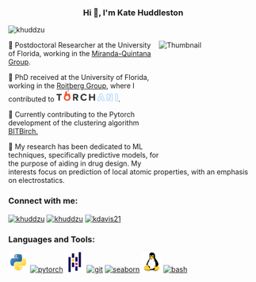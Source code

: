 <h3 align="center">Hi 👋, I'm Kate Huddleston</h3>

<p align="left"> <img src="https://komarev.com/ghpvc/?username=khuddzu&label=Profile%20views&color=0e75b6&style=flat" alt="khuddzu" /> </p>


<!--  
<p align="left"> <a href="https://github.com/ryo-ma/github-profile-trophy"><img src="https://github-profile-trophy.vercel.app/?username=khuddzu" alt="khuddzu" /></a> </p>

<h3 align="left">Connect with me:</h3>
<p align="left">
<a href="https://twitter.com/khuddzu" target="blank"><img align="center" src="https://raw.githubusercontent.com/rahuldkjain/github-profile-readme-generator/master/src/images/icons/Social/twitter.svg" alt="khuddzu" height="30" width="40" /></a>
<a href="https://linkedin.com/in/khuddzu" target="blank"><img align="center" src="https://raw.githubusercontent.com/rahuldkjain/github-profile-readme-generator/master/src/images/icons/Social/linked-in-alt.svg" alt="khuddzu" height="30" width="40" /></a>

</p>

<h3 align="left">Languages and Tools:</h3>
<p align="left"> <a href="https://www.gnu.org/software/bash/" target="_blank" rel="noreferrer"> <img src="https://www.vectorlogo.zone/logos/gnu_bash/gnu_bash-icon.svg" alt="bash" width="40" height="40"/> </a> <a href="https://git-scm.com/" target="_blank" rel="noreferrer"> <img src="https://www.vectorlogo.zone/logos/git-scm/git-scm-icon.svg" alt="git" width="40" height="40"/> </a> <a href="https://www.linux.org/" target="_blank" rel="noreferrer"> <img src="https://raw.githubusercontent.com/devicons/devicon/master/icons/linux/linux-original.svg" alt="linux" width="40" height="40"/> </a> <a href="https://pandas.pydata.org/" target="_blank" rel="noreferrer"> <img src="https://raw.githubusercontent.com/devicons/devicon/2ae2a900d2f041da66e950e4d48052658d850630/icons/pandas/pandas-original.svg" alt="pandas" width="40" height="40"/> </a> <a href="https://www.python.org" target="_blank" rel="noreferrer"> <img src="https://raw.githubusercontent.com/devicons/devicon/master/icons/python/python-original.svg" alt="python" width="40" height="40"/> </a> <a href="https://pytorch.org/" target="_blank" rel="noreferrer"> <img src="https://www.vectorlogo.zone/logos/pytorch/pytorch-icon.svg" alt="pytorch" width="40" height="40"/> </a> <a href="https://seaborn.pydata.org/" target="_blank" rel="noreferrer"> <img src="https://seaborn.pydata.org/_images/logo-mark-lightbg.svg" alt="seaborn" width="40" height="40"/> </a> </p>

<p><img align="center" src="https://github-readme-stats.vercel.app/api/top-langs?username=khuddzu&show_icons=true&locale=en&layout=compact" alt="khuddzu" /></p>
-->

<img src="https://ih1.redbubble.net/image.3047863206.6446/raf,750x1000,075,t,101010:01c5ca27c6.jpg" alt="Thumbnail" width="200" height="250" align="right"></a>
<p> 🌱 Postdoctoral Researcher at the University of Florida, working in the <a href="https://github.com/mqcomplab" target="_blank" rel="noopener noreferrer">Miranda-Quintana Group</a>.<p/>
<p> 🌱 PhD received at the University of Florida, working in the <a href="https://github.com/roitberg-group" target="_blank" rel="noopener noreferrer">Roitberg Group</a>, where I contributed to <a href="https://github.com/aiqm/torchani" target="_blank" rel="noopener noreferrer"> <img src=https://raw.githubusercontent.com/aiqm/torchani/master/logo1.png width=125/></a>. <p/>
<p>  🌱 Currently contributing to the Pytorch development of the clustering algorithm <a href="https://github.com/mqcomplab/bitbirch" target="_blank" rel="noopener noreferrer">BITBirch.</a></p>
<p> 🌱 My research has been dedicated to ML techniques, specifically predictive models, for the purpose of aiding in drug design. My interests focus on prediction of local atomic properties, with an emphasis on electrostatics.</p>

<h3 align="left">Connect with me:</h3>
<p align="left">
<a href="https://twitter.com/khuddzu" target="blank"><img align="center" src="https://raw.githubusercontent.com/rahuldkjain/github-profile-readme-generator/master/src/images/icons/Social/twitter.svg" alt="khuddzu" height="30" width="40" /></a>
<a href="https://linkedin.com/in/khuddzu" target="blank"><img align="center" src="https://raw.githubusercontent.com/rahuldkjain/github-profile-readme-generator/master/src/images/icons/Social/linked-in-alt.svg" alt="khuddzu" height="30" width="40" /></a>
<a href="https://www.hackerrank.com/kdavis21" target="blank"><img align="center" src="https://raw.githubusercontent.com/rahuldkjain/github-profile-readme-generator/master/src/images/icons/Social/hackerrank.svg" alt="kdavis21" height="30" width="40" /></a>
</p>
<h3 align="left">Languages and Tools:</h3>
<p align="left"> <a href="https://www.python.org" target="_blank" rel="noreferrer"> <img src="https://raw.githubusercontent.com/devicons/devicon/master/icons/python/python-original.svg" alt="python" width="40" height="40"/></a> <a href="https://pytorch.org/" target="_blank" rel="noreferrer"> <img src="https://www.vectorlogo.zone/logos/pytorch/pytorch-icon.svg" alt="pytorch" width="40" height="40"/></a> <a href="https://pandas.pydata.org/" target="_blank" rel="noreferrer"> <img src="https://raw.githubusercontent.com/devicons/devicon/2ae2a900d2f041da66e950e4d48052658d850630/icons/pandas/pandas-original.svg" alt="pandas" width="40" height="40"/></a> <a href="https://git-scm.com/" target="_blank" rel="noreferrer"> <img src="https://www.vectorlogo.zone/logos/git-scm/git-scm-icon.svg" alt="git" width="40" height="40"/></a> <a href="https://seaborn.pydata.org/" target="_blank" rel="noreferrer"> <img src="https://seaborn.pydata.org/_images/logo-mark-lightbg.svg" alt="seaborn" width="40" height="40"/></a> <a href="https://www.linux.org/" target="_blank" rel="noreferrer"> <img src="https://raw.githubusercontent.com/devicons/devicon/master/icons/linux/linux-original.svg" alt="linux" width="40" height="40"/></a> <a href="https://www.gnu.org/software/bash/" target="_blank" rel="noreferrer"> <img src="https://www.vectorlogo.zone/logos/gnu_bash/gnu_bash-icon.svg" alt="bash" width="40" height="40"/></a>  </p>

<!--
![Anurag's GitHub stats](https://github-readme-stats.vercel.app/api?username=khuddzu&show_icons=true&theme=blueberry)


![Anurag's GitHub stats](https://github-readme-stats.vercel.app/api?username=khuddzu&show_icons=true&theme=aura)

**khuddzu/khuddzu** is a ✨ _special_ ✨ repository because its `README.md` (this file) appears on your GitHub profile.

Here are some ideas to get you started:

- 🔭 I’m currently working on ...
- 🌱 I’m currently learning ...
- 👯 I’m looking to collaborate on ...
- 🤔 I’m looking for help with ...
- 💬 Ask me about ...
- 📫 How to reach me: ...
- 😄 Pronouns: ...
- ⚡ Fun fact: ...
-->
